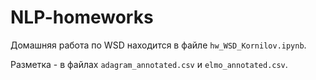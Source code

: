 # NLP-homeworks

Домашняя работа по WSD находится в файле ```hw_WSD_Kornilov.ipynb```. 

Разметка - в файлах ```adagram_annotated.csv``` и ```elmo_annotated.csv```.
